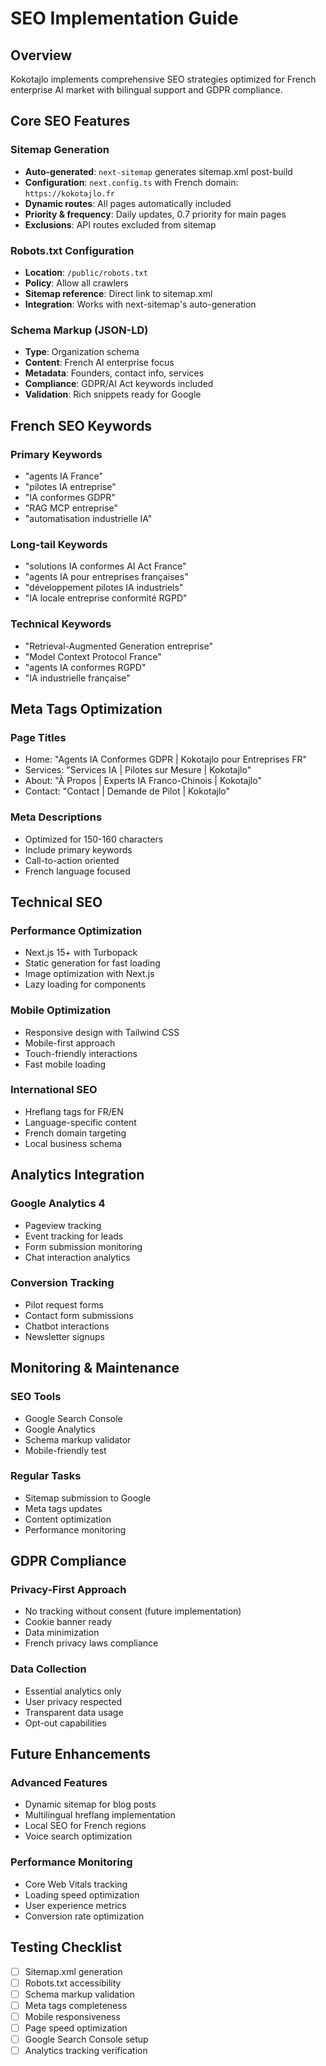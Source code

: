 # SEO Implementation Guide

## Overview

Kokotajlo implements comprehensive SEO strategies optimized for French enterprise AI market with bilingual support and GDPR compliance.

## Core SEO Features

### Sitemap Generation
- **Auto-generated**: `next-sitemap` generates sitemap.xml post-build
- **Configuration**: `next.config.ts` with French domain: `https://kokotajlo.fr`
- **Dynamic routes**: All pages automatically included
- **Priority & frequency**: Daily updates, 0.7 priority for main pages
- **Exclusions**: API routes excluded from sitemap

### Robots.txt Configuration
- **Location**: `/public/robots.txt`
- **Policy**: Allow all crawlers
- **Sitemap reference**: Direct link to sitemap.xml
- **Integration**: Works with next-sitemap's auto-generation

### Schema Markup (JSON-LD)
- **Type**: Organization schema
- **Content**: French AI enterprise focus
- **Metadata**: Founders, contact info, services
- **Compliance**: GDPR/AI Act keywords included
- **Validation**: Rich snippets ready for Google

## French SEO Keywords

### Primary Keywords
- "agents IA France"
- "pilotes IA entreprise"
- "IA conformes GDPR"
- "RAG MCP entreprise"
- "automatisation industrielle IA"

### Long-tail Keywords
- "solutions IA conformes AI Act France"
- "agents IA pour entreprises françaises"
- "développement pilotes IA industriels"
- "IA locale entreprise conformité RGPD"

### Technical Keywords
- "Retrieval-Augmented Generation entreprise"
- "Model Context Protocol France"
- "agents IA conformes RGPD"
- "IA industrielle française"

## Meta Tags Optimization

### Page Titles
- Home: "Agents IA Conformes GDPR | Kokotajlo pour Entreprises FR"
- Services: "Services IA | Pilotes sur Mesure | Kokotajlo"
- About: "À Propos | Experts IA Franco-Chinois | Kokotajlo"
- Contact: "Contact | Demande de Pilot | Kokotajlo"

### Meta Descriptions
- Optimized for 150-160 characters
- Include primary keywords
- Call-to-action oriented
- French language focused

## Technical SEO

### Performance Optimization
- Next.js 15+ with Turbopack
- Static generation for fast loading
- Image optimization with Next.js
- Lazy loading for components

### Mobile Optimization
- Responsive design with Tailwind CSS
- Mobile-first approach
- Touch-friendly interactions
- Fast mobile loading

### International SEO
- Hreflang tags for FR/EN
- Language-specific content
- French domain targeting
- Local business schema

## Analytics Integration

### Google Analytics 4
- Pageview tracking
- Event tracking for leads
- Form submission monitoring
- Chat interaction analytics

### Conversion Tracking
- Pilot request forms
- Contact form submissions
- Chatbot interactions
- Newsletter signups

## Monitoring & Maintenance

### SEO Tools
- Google Search Console
- Google Analytics
- Schema markup validator
- Mobile-friendly test

### Regular Tasks
- Sitemap submission to Google
- Meta tags updates
- Content optimization
- Performance monitoring

## GDPR Compliance

### Privacy-First Approach
- No tracking without consent (future implementation)
- Cookie banner ready
- Data minimization
- French privacy laws compliance

### Data Collection
- Essential analytics only
- User privacy respected
- Transparent data usage
- Opt-out capabilities

## Future Enhancements

### Advanced Features
- Dynamic sitemap for blog posts
- Multilingual hreflang implementation
- Local SEO for French regions
- Voice search optimization

### Performance Monitoring
- Core Web Vitals tracking
- Loading speed optimization
- User experience metrics
- Conversion rate optimization

## Testing Checklist

- [ ] Sitemap.xml generation
- [ ] Robots.txt accessibility
- [ ] Schema markup validation
- [ ] Meta tags completeness
- [ ] Mobile responsiveness
- [ ] Page speed optimization
- [ ] Google Search Console setup
- [ ] Analytics tracking verification
